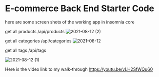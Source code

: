 # E-commerce Back End Starter Code



here are some screen shots of the working app in insomnia core

get all products /api/products
![2021-08-12 (2)](https://user-images.githubusercontent.com/81388435/129253486-6ea0520c-d683-4b20-8355-ad64fcd6ecac.png)

get all categories /api/categories
![2021-08-12](https://user-images.githubusercontent.com/81388435/129254458-8658cd17-45cb-4c83-96af-60730f572029.png)



get all tags /api/tags

![2021-08-12 (1)](https://user-images.githubusercontent.com/81388435/129254370-3387f412-2571-4966-826d-7520575269f0.png)


Here is the video link to my walk-through
https://youtu.be/vLH2SfWQu60

